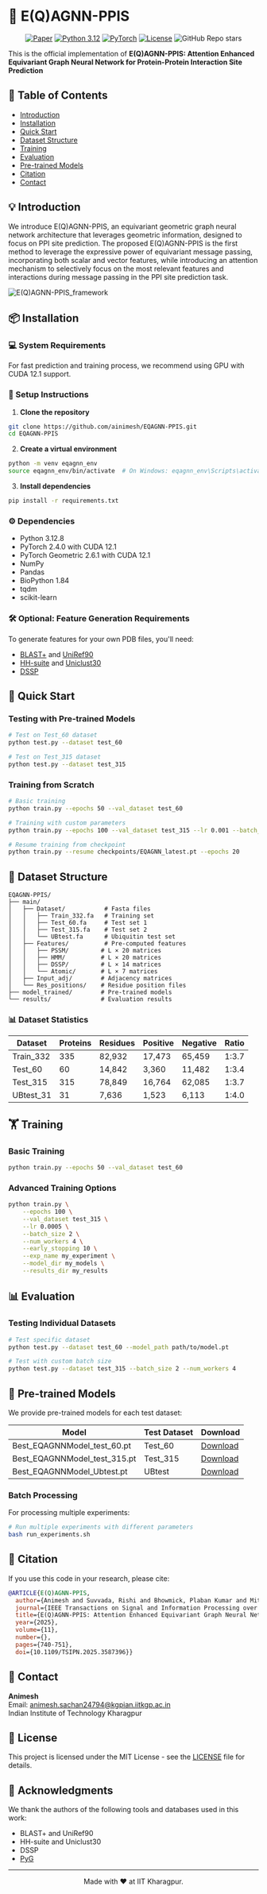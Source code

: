 # 🚀 E(Q)AGNN-PPIS

<div align="center">

[![Paper](https://img.shields.io/badge/Paper-IEEE_TSIPN%202025-blue)](https://ieeexplore.ieee.org/abstract/document/11077994)
[![Python 3.12](https://img.shields.io/badge/python-3.12-blue.svg)](https://www.python.org/downloads/release/python-312/)
[![PyTorch](https://img.shields.io/badge/PyTorch-3.0+-red.svg)](https://pytorch.org/)
[![License](https://img.shields.io/badge/license-MIT-green.svg)](LICENSE)
![GitHub Repo stars](https://img.shields.io/github/stars/ainimesh/EQAGNN-PPIS?style=social)



</div>

This is the official implementation of **E(Q)AGNN-PPIS: Attention Enhanced Equivariant Graph Neural Network for Protein-Protein Interaction Site Prediction**

## 📑 Table of Contents
- [Introduction](#-introduction)
- [Installation](#-installation)
- [Quick Start](#-quick-start)
- [Dataset Structure](#-dataset-structure)
- [Training](#-training)
- [Evaluation](#-evaluation)
- [Pre-trained Models](#-pre-trained-models)
- [Citation](#-citation)
- [Contact](#-contact)

## 💡 Introduction

We introduce E(Q)AGNN-PPIS, an equivariant geometric graph neural network architecture that leverages geometric information, designed to focus on PPI site prediction. The proposed E(Q)AGNN-PPIS is the first method to leverage the expressive power of equivariant message passing, incorporating both scalar and vector features, while introducing an attention mechanism to selectively focus on the most relevant features and interactions during message passing in the PPI site prediction task.

![E(Q)AGNN-PPIS_framework](https://github.com/ainimesh/EQAGNN-PPIS/blob/main/Images/Model.png)

## 📦 Installation

### 💻 System Requirements 

For fast prediction and training process, we recommend using GPU with CUDA 12.1 support.

### 🔧 Setup Instructions

1. **Clone the repository**
```bash
git clone https://github.com/ainimesh/EQAGNN-PPIS.git
cd EQAGNN-PPIS
```

2. **Create a virtual environment**
```bash
python -m venv eqagnn_env
source eqagnn_env/bin/activate  # On Windows: eqagnn_env\Scripts\activate
```

3. **Install dependencies**
```bash
pip install -r requirements.txt
```

### ⚙️ Dependencies

- Python 3.12.8
- PyTorch 2.4.0 with CUDA 12.1
- PyTorch Geometric 2.6.1 with CUDA 12.1
- NumPy
- Pandas 
- BioPython 1.84
- tqdm
- scikit-learn

### 🛠️ Optional: Feature Generation Requirements

To generate features for your own PDB files, you'll need:
- [BLAST+](https://ftp.ncbi.nlm.nih.gov/blast/executables/blast+/LATEST/) and [UniRef90](https://www.uniprot.org/downloads)  
- [HH-suite](https://github.com/soedinglab/hh-suite) and [Uniclust30](https://uniclust.mmseqs.com/)  
- [DSSP](https://github.com/cmbi/dssp)  

## 🚀 Quick Start

### Testing with Pre-trained Models

```bash
# Test on Test_60 dataset
python test.py --dataset test_60

# Test on Test_315 dataset  
python test.py --dataset test_315

```

### Training from Scratch

```bash
# Basic training
python train.py --epochs 50 --val_dataset test_60

# Training with custom parameters
python train.py --epochs 100 --val_dataset test_315 --lr 0.001 --batch_size 2

# Resume training from checkpoint
python train.py --resume checkpoints/EQAGNN_latest.pt --epochs 20
```

## 📁 Dataset Structure

```
EQAGNN-PPIS/
├── main/
│   ├── Dataset/           # Fasta files
│   │   ├── Train_332.fa   # Training set
│   │   ├── Test_60.fa     # Test set 1
│   │   ├── Test_315.fa    # Test set 2
│   │   └── UBtest.fa      # Ubiquitin test set
│   ├── Features/          # Pre-computed features
│   │   ├── PSSM/         # L × 20 matrices
│   │   ├── HMM/          # L × 20 matrices
│   │   ├── DSSP/         # L × 14 matrices
│   │   └── Atomic/       # L × 7 matrices
│   ├── Input_adj/        # Adjacency matrices
│   └── Res_positions/    # Residue position files
├── model_trained/        # Pre-trained models
└── results/              # Evaluation results
```

### 📊 Dataset Statistics

| Dataset | Proteins | Residues | Positive | Negative | Ratio |
|---------|----------|----------|----------|----------|-------|
| Train_332 | 335 | 82,932 | 17,473 | 65,459 | 1:3.7 |
| Test_60 | 60 | 14,842 | 3,360 | 11,482 | 1:3.4 |
| Test_315 | 315 | 78,849 | 16,764 | 62,085 | 1:3.7 |
| UBtest_31 | 31 | 7,636 | 1,523 | 6,113 | 1:4.0 |

## 🏋️ Training

### Basic Training

```bash
python train.py --epochs 50 --val_dataset test_60
```

### Advanced Training Options

```bash
python train.py \
    --epochs 100 \
    --val_dataset test_315 \
    --lr 0.0005 \
    --batch_size 2 \
    --num_workers 4 \
    --early_stopping 10 \
    --exp_name my_experiment \
    --model_dir my_models \
    --results_dir my_results
```

## 📊 Evaluation

### Testing Individual Datasets

```bash
# Test specific dataset
python test.py --dataset test_60 --model_path path/to/model.pt

# Test with custom batch size
python test.py --dataset test_315 --batch_size 2 --num_workers 4
```

## 🎯 Pre-trained Models

We provide pre-trained models for each test dataset:

| Model | Test Dataset | Download |
|-------|--------------|----------|
| Best_EQAGNNModel_test_60.pt | Test_60 | [Download](model_trained/saved_models/Best_EQAGNNModel_test_60.pt) |
| Best_EQAGNNModel_test_315.pt | Test_315 | [Download](model_trained/saved_models/Best_EQAGNNModel_test_315_&_60.pt) |
| Best_EQAGNNModel_Ubtest.pt | UBtest | [Download](model_trained/saved_models/Best_EQAGNNModel_Ubtest.pt) |


### Batch Processing

For processing multiple experiments:

```bash
# Run multiple experiments with different parameters
bash run_experiments.sh
```

## 📄 Citation

If you use this code in your research, please cite:

```bibtex
@ARTICLE{E(Q)AGNN-PPIS,
  author={Animesh and Suvvada, Rishi and Bhowmick, Plaban Kumar and Mitra, Pralay},
  journal={IEEE Transactions on Signal and Information Processing over Networks}, 
  title={E(Q)AGNN-PPIS: Attention Enhanced Equivariant Graph Neural Network for Protein-Protein Interaction Site Prediction}, 
  year={2025},
  volume={11},
  number={},
  pages={740-751},
  doi={10.1109/TSIPN.2025.3587396}}

```

## 👥 Contact

**Animesh**  
Email: animesh.sachan24794@kgpian.iitkgp.ac.in  
Indian Institute of Technology Kharagpur

## 📝 License

This project is licensed under the MIT License - see the [LICENSE](LICENSE) file for details.

## 🙏 Acknowledgments

We thank the authors of the following tools and databases used in this work:
- BLAST+ and UniRef90
- HH-suite and Uniclust30
- DSSP
- [PyG](https://github.com/pyg-team/pytorch_geometric)

---

<p align="center">
  Made with ❤️ at IIT Kharagpur.
</p>
